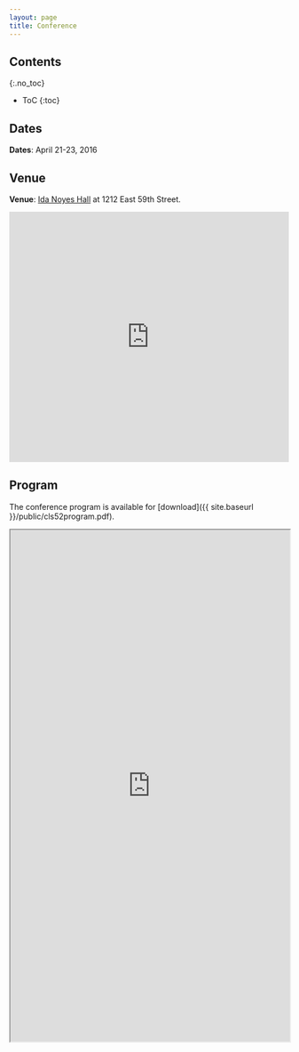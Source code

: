 ```yaml
---
layout: page
title: Conference
---
```


## Contents
{:.no_toc}

* ToC
{:toc}

## Dates

**Dates**: April 21-23, 2016

## Venue

**Venue**: [Ida Noyes Hall](http://maps.uchicago.edu/eastquad/idanoyes.html) at 1212 East 59th Street.

<iframe 
src="https://www.google.com/maps/embed?pb=!1m18!1m12!1m3!1d2974.8609078047984!2d-87.59776848452385!3d41.788211179229364!2m3!1f0!2f0!3f0!3m2!1i1024!2i768!4f13.1!3m3!1m2!1s0x880e2916e43862ed%3A0xb3ed6f8c9e9f6a9a!2sIda+Noyes+Hall%2C+1212+E+59th+St%2C+Chicago%2C+IL+60637!5e0!3m2!1sen!2sus!4v1457771119274" 
width="100%" 
height="450" 
frameborder="0" 
style="border:0" 
allowfullscreen>
</iframe>

## Program

The conference program is available for [download]({{ site.baseurl }}/public/cls52program.pdf).

<iframe 
src="http://docs.google.com/gview?url=orestxherija.github.io/cls/public/cls52program.pdf&embedded=true" 
style="width:100%; height:920px;" 
frameborder="1">
</iframe>